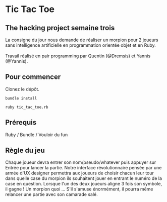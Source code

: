 # Tic Tac Toe
## The hacking project semaine trois
La consigne du jour nous demande de réaliser un morpion pour 2 joueurs sans intelligence artificielle en programmation orientée objet et en Ruby.<br/><br/>
Travail réalisé en pair programming par Quentin (@Dremsis) et Yannis (@Yannis).
## Pour commencer
Clonez le dépôt.
```
bundle install
```
```
ruby tic_tac_toe.rb
```
## Prérequis
Ruby / Bundle / Vouloir du fun

## Règle du jeu
Chaque joueur devra entrer son nom/pseudo/whatever puis appuyer sur Entrée pour lancer la partie. Notre interface révolutionnaire pensée par une armée d'UX designer permettra aux joueurs de choisir chacun leur tour dans quelle case du morpion ils souhaitent jouer en entrant le numéro de la case en question. Lorsque l'un des deux joueurs aligne 3 fois son symbole, il gagne ! Un morpion quoi ... S'il s'amuse énormément, il pourra même relancer une partie avec son camarade salé.